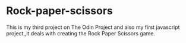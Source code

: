 # Rock-paper-scissors
This is my third project on The Odin Project and also my first javascript project,,it deals with creating the Rock Paper Scissors game.
